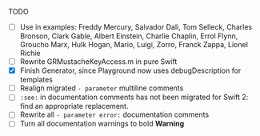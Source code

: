 TODO

- [ ] Use in examples: Freddy Mercury, Salvador Dali, Tom Selleck, Charles Bronson, Clark Gable, Albert Einstein, Charlie Chaplin, Errol Flynn, Groucho Marx, Hulk Hogan, Mario, Luigi, Zorro, Franck Zappa, Lionel Richie
- [ ] Rewrite GRMustacheKeyAccess.m in pure Swift
- [X] Finish Generator, since Playground now uses debugDescription for templates
- [ ] Realign migrated `- parameter` multiline comments
- [ ] `:see:` in documentation comments has not been migrated for Swift 2: find an appropriate replacement.
- [ ] Rewrite all `- parameter error:` documentation comments
- [ ] Turn all documentation warnings to bold **Warning**
